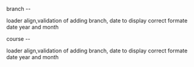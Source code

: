 


branch -- 

loader align,validation of adding branch, date to display correct formate date year and month



course -- 

loader align,validation of adding branch, date to display correct formate date year and month
